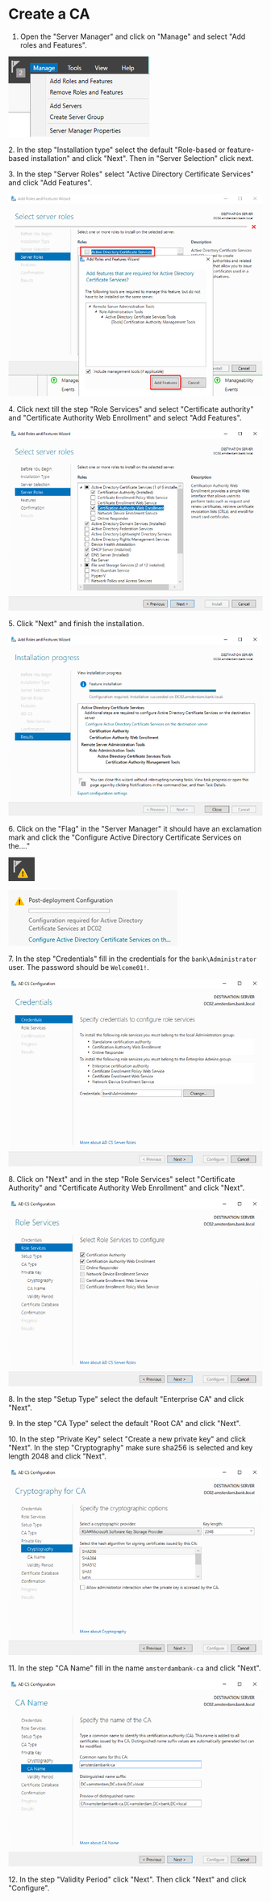 # Create a CA

1. Open the "Server Manager" and click on "Manage" and select "Add roles and Features".

![](<../../../../../.gitbook/assets/image (15).png>)

2\. In the step "Installation type" select the default "Role-based or feature-based installation" and click "Next". Then in "Server Selection" click next.

3\. In the step "Server Roles" select "Active Directory Certificate Services" and click "Add Features".

![](<../../../../../.gitbook/assets/image (28).png>)

4\. Click next till the step "Role Services" and select "Certificate authority" and "Certificate Authority Web Enrollment" and select "Add Features".

![](<../../../../../.gitbook/assets/image (3) (1).png>)

5\. Click "Next" and finish the installation.

![](<../../../../../.gitbook/assets/image (1) (1) (1).png>)

6\. Click on the "Flag" in the "Server Manager" it should have an exclamation mark and click the "Configure Active Directory Certificate Services on the...."

![](<../../../../../.gitbook/assets/image (20).png>)

![](<../../../../../.gitbook/assets/image (21).png>)

7\. In the step "Credentials" fill in the credentials for the `bank\Administrator` user. The password should be `Welcome01!`.

![](<../../../../../.gitbook/assets/image (18).png>)

8\. Click on "Next" and in the step "Role Services" select "Certificate Authority" and "Certificate Authority Web Enrollment" and click "Next".

![](<../../../../../.gitbook/assets/image (2) (1) (2).png>)

8\. In the step "Setup Type" select the default "Enterprise CA" and click "Next".

9\. In the step "CA Type" select the default "Root CA" and click "Next".

10\. In the step "Private Key" select "Create a new private key" and click "Next". In the step "Cryptography" make sure sha256 is selected and key length 2048 and click "Next".

![](<../../../../../.gitbook/assets/image (12).png>)

11\. In the step "CA Name" fill in the name `amsterdambank-ca` and click "Next".

![](<../../../../../.gitbook/assets/image (5) (1).png>)

12\. In the step "Validity Period" click "Next". Then click "Next" and click "Configure".
